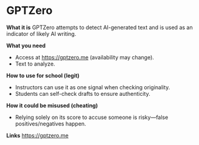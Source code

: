 # GPTZero

**What it is**
GPTZero attempts to detect AI-generated text and is used as an indicator of likely AI writing.

**What you need**
- Access at https://gptzero.me (availability may change).
- Text to analyze.

**How to use for school (legit)**
- Instructors can use it as one signal when checking originality.
- Students can self-check drafts to ensure authenticity.

**How it could be misused (cheating)**
- Relying solely on its score to accuse someone is risky—false positives/negatives happen.

**Links**
https://gptzero.me
